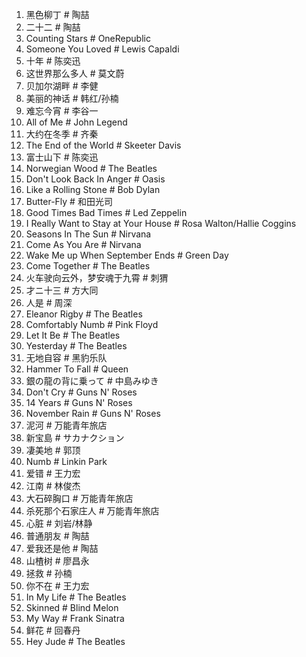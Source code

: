 1. 黑色柳丁 # 陶喆  
2. 二十二 # 陶喆  
3. Counting Stars # OneRepublic  
4. Someone You Loved # Lewis Capaldi  
5. 十年 # 陈奕迅  
6. 这世界那么多人 # 莫文蔚  
7. 贝加尔湖畔 # 李健  
8. 美丽的神话 # 韩红/孙楠  
9. 难忘今宵 # 李谷一  
10. All of Me # John Legend  
11. 大约在冬季 # 齐秦  
12. The End of the World # Skeeter Davis  
13. 富士山下 # 陈奕迅  
14. Norwegian Wood # The Beatles  
15. Don't Look Back In Anger # Oasis  
16. Like a Rolling Stone # Bob Dylan  
17. Butter-Fly # 和田光司  
18. Good Times Bad Times # Led Zeppelin  
19. I Really Want to Stay at Your House # Rosa Walton/Hallie Coggins  
20. Seasons In The Sun # Nirvana
21. Come As You Are # Nirvana  
22. Wake Me up When September Ends # Green Day  
23. Come Together # The Beatles  
24. 火车驶向云外，梦安魂于九霄 # 刺猬  
25. 才ニ十三 # 方大同  
26. 人是 # 周深  
27. Eleanor Rigby # The Beatles  
28. Comfortably Numb # Pink Floyd  
29. Let It Be # The Beatles  
30. Yesterday # The Beatles  
31. 无地自容 # 黑豹乐队  
32. Hammer To Fall # Queen  
33. 銀の龍の背に乗って # 中島みゆき  
34. Don't Cry # Guns N' Roses  
35. 14 Years # Guns N' Roses  
36. November Rain # Guns N' Roses  
37. 泥河 # 万能青年旅店  
38. 新宝島 # サカナクション  
39. 凄美地 # 郭顶  
40. Numb # Linkin Park  
41. 爱错 # 王力宏  
42. 江南 # 林俊杰  
43. 大石碎胸口 # 万能青年旅店  
44. 杀死那个石家庄人 # 万能青年旅店  
45. 心脏 # 刘岩/林静  
46. 普通朋友 # 陶喆  
47. 爱我还是他 # 陶喆  
48. 山楂树 # 廖昌永  
49. 拯救 # 孙楠  
50. 你不在 # 王力宏  
51. In My Life # The Beatles  
52. Skinned # Blind Melon  
53. My Way # Frank Sinatra  
54. 鲜花 # 回春丹  
55. Hey Jude # The Beatles